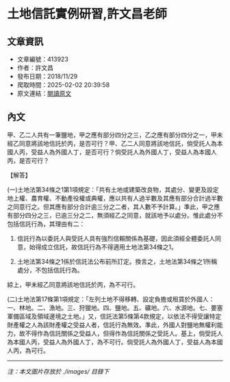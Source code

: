 # 土地信託實例研習,許文昌老師

## 文章資訊
- 文章編號：413923
- 作者：許文昌
- 發布日期：2018/11/29
- 爬取時間：2025-02-02 20:39:58
- 原文連結：[閱讀原文](https://real-estate.get.com.tw/Columns/detail.aspx?no=413923)

## 內文
甲、乙二人共有一筆鹽地，甲之應有部分四分之三，乙之應有部分四分之一，甲未經乙同意將該地信託於丙，是否可行？甲、乙二人同意將該地信託，倘受託人為本國人丙，受益人為外國人丁，是否可行？倘受託人為外國人丁，受益人為本國人丙，是否可行？

【解答】

(一)土地法第34條之1第1項規定：「共有土地或建築改良物，其處分、變更及設定地上權、農育權、不動產役權或典權，應以共有人過半數及其應有部分合計過半數之同意行之。但其應有部分合計逾三分之二者，其人數不予計算。」準此，甲之應有部分四分之三，已逾三分之二，無須經乙之同意，就該地予以處分。惟此處分不包括信託行為，其理由有二：

1. 信託行為以委託人與受託人具有強烈信賴關係為基礎，因此須經全體委託人同意，始得成立信託，故信託行為不得適用土地法第34條之1。

2. 土地法第34條之1係於信託法公布前所訂定。換言之，土地法第34條之1所稱處分，不包括信託行為。

綜上，甲未經乙同意將該地信託於丙，為不可行。

(二)土地法第17條第1項規定：「左列土地不得移轉、設定負擔或租賃於外國人：一、林地。二、漁地。三、狩獵地。四、鹽地。五、礦地。六、水源地。七、要塞軍備區域及領域邊境之土地。」又，信託法第5條第4款規定，以依法不得受讓特定財產權之人為該財產權之受益人者，信託行為無效。準此，外國人對鹽地無權利能力，故不得作為信託關係之受益人，但得作為信託關係之受託人。基上，倘受託人為本國人丙，受益人為外國人丁，為不可行。倘受託人為外國人丁，受益人為本國人丙，為可行。

---
*注：本文圖片存放於 ./images/ 目錄下*
